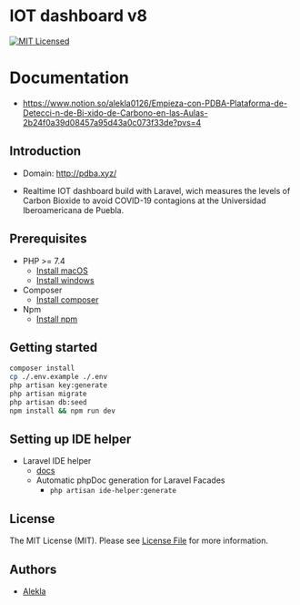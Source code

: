 # IOT dashboard v8
[![MIT Licensed](https://img.shields.io/badge/license-MIT-brightgreen.svg?style=flat-square)](LICENSE)

# Documentation
* https://www.notion.so/alekla0126/Empieza-con-PDBA-Plataforma-de-Detecci-n-de-Bi-xido-de-Carbono-en-las-Aulas-2b24f0a39d08457a95d43a0c073f33de?pvs=4

## Introduction
* Domain: http://pdba.xyz/
-  Realtime IOT dashboard build with Laravel, wich measures the levels of Carbon Bioxide to avoid COVID-19 contagions at the Universidad Iberoamericana de Puebla.

## Prerequisites
- PHP >= 7.4
    - [Install macOS](http://php.net/manual/en/install.macosx.php)
    - [Install windows](http://php.net/manual/en/install.windows.php)
- Composer
    - [Install composer](https://getcomposer.org/download/)
- Npm
    - [Install npm](https://www.npmjs.com/get-npm)

## Getting started
```bash
composer install
cp ./.env.example ./.env
php artisan key:generate
php artisan migrate
php artisan db:seed
npm install && npm run dev
```

## Setting up IDE helper
* Laravel IDE helper
    * [docs](https://github.com/barryvdh/laravel-ide-helper)
    * Automatic phpDoc generation for Laravel Facades
        * `php artisan ide-helper:generate`
        
## License
The MIT License (MIT). Please see [License File](LICENSE) for more information.


## Authors

* [Alekla](https://www.alekla.com/presentation)
